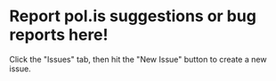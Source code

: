 # Report pol.is suggestions or bug reports here!

Click the "Issues" tab, then hit the "New Issue" button to create a new issue.
  
